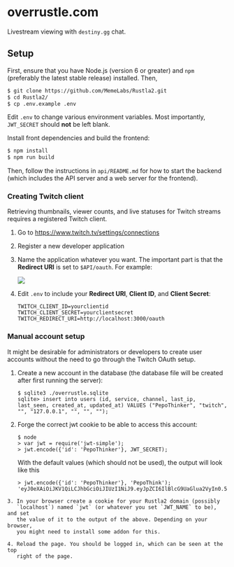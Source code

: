 # overrustle.com

Livestream viewing with `destiny.gg` chat.

## Setup

First, ensure that you have Node.js (version 6 or greater) and `npm` (preferably
the latest stable release) installed. Then,

``` bash
$ git clone https://github.com/MemeLabs/Rustla2.git
$ cd Rustla2/
$ cp .env.example .env
```

Edit `.env` to change various environment variables. Most importantly,
`JWT_SECRET` should **not** be left blank.

Install front dependencies and build the frontend:

``` bash
$ npm install
$ npm run build
```

Then, follow the instructions in `api/README.md` for how to start the backend
(which includes the API server and a web server for the frontend).

### Creating Twitch client

Retrieving thumbnails, viewer counts, and live statuses for Twitch streams
requires a registered Twitch client.

  1. Go to <https://www.twitch.tv/settings/connections>
  2. Register a new developer application
  3. Name the application whatever you want. The important part is that the
     **Redirect URI** is set to `$API/oauth`. For example:

     ![](https://i.imgur.com/SqG6TNB.png)
  4. Edit `.env` to include your **Redirect URI**, **Client ID**, and **Client
     Secret**:

     ```
     TWITCH_CLIENT_ID=yourclientid
     TWITCH_CLIENT_SECRET=yourclientsecret
     TWITCH_REDIRECT_URI=http://localhost:3000/oauth
     ```
### Manual account setup

It might be desirable for administrators or developers to create user accounts
without the need to go through the Twitch OAuth setup.

  1. Create a new account in the database (the database file will be created
     after first running the server):
        ```
        $ sqlite3 ./overrustle.sqlite
        sqlite> insert into users (id, service, channel, last_ip, last_seen, created_at, updated_at) VALUES ("PepoThinker", "twitch", "", "127.0.0.1", "", "", "");
        ```
  2. Forge the correct jwt cookie to be able to access this account:
        ```
        $ node
        > var jwt = require('jwt-simple');
        > jwt.encode({'id': 'PepoThinker'}, JWT_SECRET);
        ```
     With the default values (which should not be used), the output will look like this
        ```
        > jwt.encode({'id': 'PepoThinker'}, 'PepoThink');
        'eyJ0eXAiOiJKV1QiLCJhbGciOiJIUzI1NiJ9.eyJpZCI6IlBlcG9UaGlua2VyIn0.5ZVCzh3TKuFlICoBohBvizvhDFTxvwfXrwiR6n5Und4'
        ```
    3. In your browser create a cookie for your Rustla2 domain (possibly
       `localhost`) named `jwt` (or whatever you set `JWT_NAME` to be), and set
       the value of it to the output of the above. Depending on your browser,
       you might need to install some addon for this.

    4. Reload the page. You should be logged in, which can be seen at the top
       right of the page.
